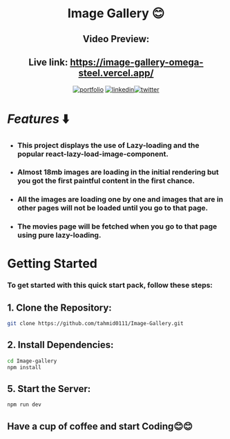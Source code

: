 # <div align="center"> Image Gallery 😊</div>

## <div align="center">Video Preview: </div>

## <div align="center">Live link: https://image-gallery-omega-steel.vercel.app/</div>

<div align="center">
  
  [![portfolio](https://img.shields.io/badge/my_portfolio-FFFF00?style=for-the-badge&logo=ko-fi&logoColor=black)](https://tahmid0111.github.io/Portfolio_Website_html5/)     [![linkedin](https://img.shields.io/badge/linkedin-0A66C2?style=for-the-badge&logo=linkedin&logoColor=white)](https://www.linkedin.com/in/tahmid-emam/)[![twitter](https://img.shields.io/badge/twitter-1DA1F2?style=for-the-badge&logo=twitter&logoColor=white)](https://x.com/tahmid_emam)
  
</div>

# _Features_ ⬇️

- ### This project displays the use of Lazy-loading and the popular react-lazy-load-image-component.

- ### Almost 18mb images are loading in the initial rendering but you got the first paintful content in the first chance.

- ### All the images are loading one by one and images that are in other pages will not be loaded until you go to that page.

- ### The movies page will be fetched when you go to that page using pure lazy-loading.

# Getting Started

### To get started with this quick start pack, follow these steps:

## 1. Clone the Repository:

```bash
git clone https://github.com/tahmid0111/Image-Gallery.git
```

## 2. Install Dependencies:

```bash
cd Image-gallery
npm install
```

## 5. Start the Server:

```bash
npm run dev
```

## Have a cup of coffee and start Coding😊😊
